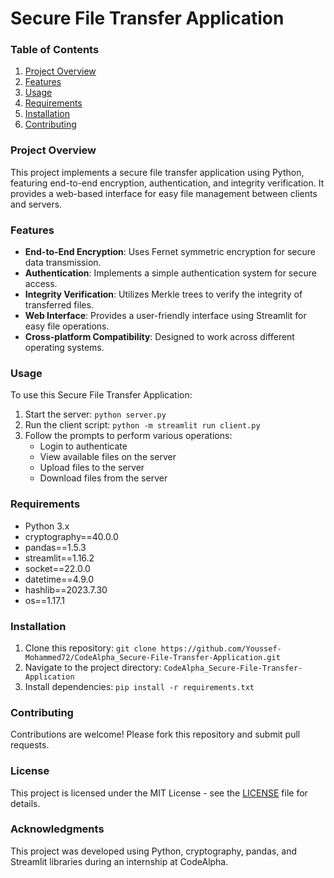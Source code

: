 # Secure File Transfer Application

### Table of Contents
1. [Project Overview](#project-overview)
2. [Features](#features)
3. [Usage](#usage)
4. [Requirements](#requirements)
5. [Installation](#installation)
6. [Contributing](#contributing)

### Project Overview
This project implements a secure file transfer application using Python, featuring end-to-end encryption, authentication, and integrity verification. It provides a web-based interface for easy file management between clients and servers.

### Features
- **End-to-End Encryption**: Uses Fernet symmetric encryption for secure data transmission.
- **Authentication**: Implements a simple authentication system for secure access.
- **Integrity Verification**: Utilizes Merkle trees to verify the integrity of transferred files.
- **Web Interface**: Provides a user-friendly interface using Streamlit for easy file operations.
- **Cross-platform Compatibility**: Designed to work across different operating systems.

### Usage
To use this Secure File Transfer Application:

1. Start the server:
           `python server.py`
2. Run the client script:
           `python -m streamlit run client.py`
3. Follow the prompts to perform various operations:
   - Login to authenticate
   - View available files on the server
   - Upload files to the server
   - Download files from the server

### Requirements
- Python 3.x
- cryptography==40.0.0
- pandas==1.5.3
- streamlit==1.16.2
- socket==22.0.0
- datetime==4.9.0
- hashlib==2023.7.30
- os==1.17.1

### Installation
1. Clone this repository: `git clone https://github.com/Youssef-Mohammed72/CodeAlpha_Secure-File-Transfer-Application.git`
2. Navigate to the project directory: `CodeAlpha_Secure-File-Transfer-Application`
3. Install dependencies: `pip install -r requirements.txt`

### Contributing
Contributions are welcome! Please fork this repository and submit pull requests.

### License
This project is licensed under the MIT License - see the [LICENSE](LICENSE) file for details.

### Acknowledgments
This project was developed using Python, cryptography, pandas, and Streamlit libraries during an internship at CodeAlpha.

